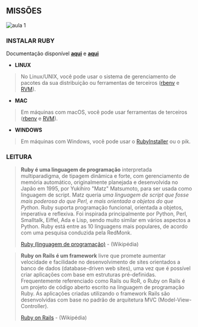 ## MISSÕES

![aula 1](https://pbs.twimg.com/media/EBIx9meXsAAnDcX?format=jpg&name=small)

### INSTALAR RUBY

Documentação disponível **[aqui](https://www.ruby-lang.org/pt/downloads/)** e **[aqui](https://www.ruby-lang.org/pt/documentation/installation/)**

- **LINUX**
> No Linux/UNIX, você pode usar o sistema de gerenciamento de pacotes da sua distribuição ou ferramentas de terceiros ([rbenv](https://github.com/rbenv/rbenv) e [RVM](http://rvm.io/)).

- **MAC**
> Em máquinas com macOS, você pode usar ferramentas de terceiros ([rbenv](https://github.com/rbenv/rbenv) e [RVM](http://rvm.io/)).

- **WINDOWS**
> Em máquinas com Windows, você pode usar o [RubyInstaller](https://rubyinstaller.org/) ou o pik.

### LEITURA

> **Ruby é uma linguagem de programação** interpretada multiparadigma, de tipagem dinâmica e forte, com gerenciamento de memória automático, originalmente planejada e desenvolvida no Japão em 1995, por Yukihiro "Matz" Matsumoto, para ser usada como linguagem de script. Matz queria *uma linguagem de script que fosse mais poderosa do que Perl, e mais orientada a objetos do que Python*. Ruby suporta programação funcional, orientada a objetos, imperativa e reflexiva. Foi inspirada principalmente por Python, Perl, Smalltalk, Eiffel, Ada e Lisp, sendo muito similar em vários aspectos a Python. Ruby está entre as 10 linguagens mais populares, de acordo com uma pesquisa conduzida pela RedMonk.
>
> [Ruby (linguagem de programação)](https://pt.wikipedia.org/wiki/Ruby_(linguagem_de_programação)) - (Wikipédia)

> **Ruby on Rails é um framework** livre que promete aumentar velocidade e facilidade no desenvolvimento de sites orientados a banco de dados (database-driven web sites), uma vez que é possível criar aplicações com base em estruturas pré-definidas. Frequentemente referenciado como Rails ou RoR, o Ruby on Rails é um projeto de código aberto escrito na linguagem de programação Ruby. As aplicações criadas utilizando o framework Rails são desenvolvidas com base no padrão de arquitetura MVC (Model-View-Controller).
>
> [Ruby on Rails](https://pt.wikipedia.org/wiki/Ruby_on_Rails) - (Wikipédia)
